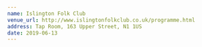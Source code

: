 ```yaml
---
name: Islington Folk Club
venue_url: http://www.islingtonfolkclub.co.uk/programme.html
address: Tap Room, 163 Upper Street, N1 1US
date: 2019-06-13
---
```

